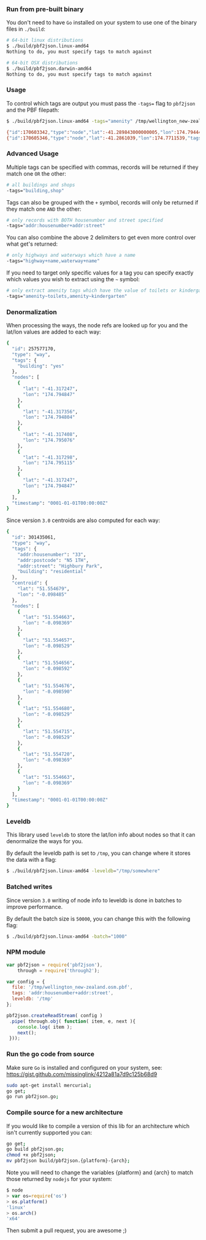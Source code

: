 
### Run from pre-built binary

You don't need to have `Go` installed on your system to use one of the binary files in `./build`:

```bash
# 64-bit linux distributions
$ ./build/pbf2json.linux-amd64
Nothing to do, you must specify tags to match against
```

```bash
# 64-bit OSX distributions
$ ./build/pbf2json.darwin-amd64
Nothing to do, you must specify tags to match against
```

### Usage

To control which tags are output you must pass the `-tags=` flag to `pbf2json` and the PBF filepath:

```bash
$ ./build/pbf2json.linux-amd64 -tags="amenity" /tmp/wellington_new-zealand.osm.pbf
```
```bash
{"id":170603342,"type":"node","lat":-41.289843000000005,"lon":174.7944402,"tags":{"amenity":"fountain","created_by":"Potlatch 0.5d","name":"Oriental Bay Fountain","source":"knowledge"},"timestamp":"0001-01-01T00:00:00Z"}
{"id":170605346,"type":"node","lat":-41.2861039,"lon":174.7711539,"tags":{"amenity":"fountain","created_by":"Potlatch 0.10c","source":"knowledge"},"timestamp":"0001-01-01T00:00:00Z"}
```

### Advanced Usage

Multiple tags can be specified with commas, records will be returned if they match one `OR` the other:

```bash
# all buildings and shops
-tags="building,shop"
```

Tags can also be grouped with the `+` symbol, records will only be returned if they match one `AND` the other:

```bash
# only records with BOTH housenumber and street specified
-tags="addr:housenumber+addr:street"
```

You can also combine the above 2 delimiters to get even more control over what get's returned:

```bash
# only highways and waterways which have a name
-tags="highway+name,waterway+name"
```

If you need to target only specific values for a tag you can specify exactly which values you wish to extract using the `~` symbol:

```bash
# only extract amenity tags which have the value of toilets or kindergarten
-tags="amenity~toilets,amenity~kindergarten"
```

### Denormalization

When processing the ways, the node refs are looked up for you and the lat/lon values are added to each way:

```bash
{
  "id": 257577170,
  "type": "way",
  "tags": {
    "building": "yes"
  },
  "nodes": [
    {
      "lat": "-41.317247",
      "lon": "174.794847"
    },
    {
      "lat": "-41.317356",
      "lon": "174.794804"
    },
    {
      "lat": "-41.317408",
      "lon": "174.795076"
    },
    {
      "lat": "-41.317298",
      "lon": "174.795115"
    },
    {
      "lat": "-41.317247",
      "lon": "174.794847"
    }
  ],
  "timestamp": "0001-01-01T00:00:00Z"
}
```

Since version `3.0` centroids are also computed for each way:

```bash
{
  "id": 301435061,
  "type": "way",
  "tags": {
    "addr:housenumber": "33",
    "addr:postcode": "N5 1TH",
    "addr:street": "Highbury Park",
    "building": "residential"
  },
  "centroid": {
    "lat": "51.554679",
    "lon": "-0.098485"
  },
  "nodes": [
    {
      "lat": "51.554663",
      "lon": "-0.098369"
    },
    {
      "lat": "51.554657",
      "lon": "-0.098529"
    },
    {
      "lat": "51.554656",
      "lon": "-0.098592"
    },
    {
      "lat": "51.554676",
      "lon": "-0.098590"
    },
    {
      "lat": "51.554680",
      "lon": "-0.098529"
    },
    {
      "lat": "51.554715",
      "lon": "-0.098529"
    },
    {
      "lat": "51.554720",
      "lon": "-0.098369"
    },
    {
      "lat": "51.554663",
      "lon": "-0.098369"
    }
  ],
  "timestamp": "0001-01-01T00:00:00Z"
}
```

### Leveldb

This library used `leveldb` to store the lat/lon info about nodes so that it can denormalize the ways for you.

By default the leveldb path is set to `/tmp`, you can change where it stores the data with a flag:

```bash
$ ./build/pbf2json.linux-amd64 -leveldb="/tmp/somewhere"
```

### Batched writes

Since version `3.0` writing of node info to leveldb is done in batches to improve performance.

By default the batch size is `50000`, you can change this with the following flag:

```bash
$ ./build/pbf2json.linux-amd64 -batch="1000"
```

### NPM module

```javascript
var pbf2json = require('pbf2json'),
    through = require('through2');

var config = {
  file: '/tmp/wellington_new-zealand.osm.pbf',
  tags: 'addr:housenumber+addr:street',
  leveldb: '/tmp'
};

pbf2json.createReadStream( config )
 .pipe( through.obj( function( item, e, next ){
    console.log( item );
    next();
 }));
```

### Run the go code from source

Make sure `Go` is installed and configured on your system, see: https://gist.github.com/missinglink/4212a81a7d9c125b68d9

```bash
sudo apt-get install mercurial;
go get;
go run pbf2json.go;
```

### Compile source for a new architecture

If you would like to compile a version of this lib for an architecture which isn't currently supported you can:

```bash
go get;
go build pbf2json.go;
chmod +x pbf2json;
mv pbf2json build/pbf2json.{platform}-{arch};
```

Note you will need to change the variables {platform} and {arch} to match those returned by `nodejs` for your system:

```javascript
$ node
> var os=require('os')
> os.platform()
'linux'
> os.arch()
'x64'
```

Then submit a pull request, you are awesome ;)